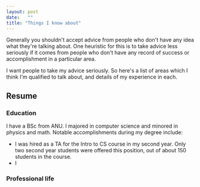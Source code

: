 ```yaml
---
layout: post
date:   ""
title: "Things I know about"
---
```


Generally you shouldn't accept advice from people who don't have any idea what they're talking about. One heuristic for this is to take advice less seriously if it comes from people who don't have any record of success or accomplishment in a particular area.

I want people to take my advice seriously. So here's a list of areas which I think I'm qualified to talk about, and details of my experience in each.

## Resume

### Education

I have a BSc from ANU. I majored in computer science and minored in physics and math. Notable accomplishments during my degree include:

- I was hired as a TA for the Intro to CS course in my second year. Only two second year students were offered this position, out of about 150 students in the course.
- I

### Professional life
